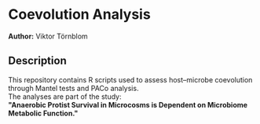 # Coevolution Analysis

**Author:** Viktor Törnblom

## Description

This repository contains R scripts used to assess host–microbe coevolution through Mantel tests and PACo analysis.  
The analyses are part of the study:  
**"Anaerobic Protist Survival in Microcosms is Dependent on Microbiome Metabolic Function."**
